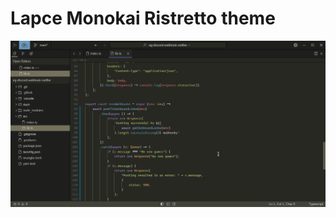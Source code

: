 # Lapce Monokai Ristretto theme

![Screenshot demonstrating Monokai color scheme](https://raw.githubusercontent.com/KennanHunter/lapce-monokai/main/screenshot.png)

